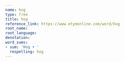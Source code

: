 ```yaml
---
name: hog
type: free
title: hog
reference_link: https://www.etymonline.com/word/hog
root_name: 
root_language: 
denotation: 
word_sums:
- sum: 'Hog + '
  respelling: hog
---
```

